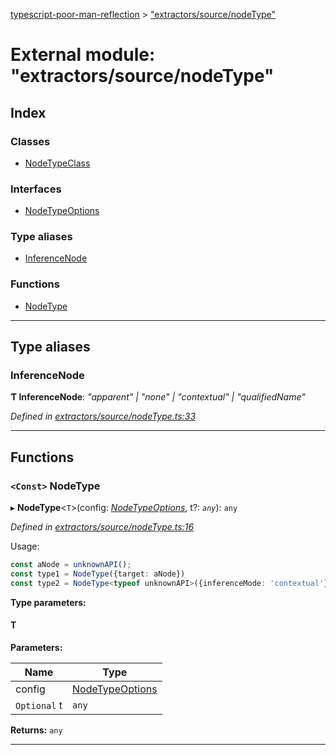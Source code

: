 [typescript-poor-man-reflection](../README.md) > ["extractors/source/nodeType"](../modules/_extractors_source_nodetype_.md)

# External module: "extractors/source/nodeType"

## Index

### Classes

* [NodeTypeClass](../classes/_extractors_source_nodetype_.nodetypeclass.md)

### Interfaces

* [NodeTypeOptions](../interfaces/_extractors_source_nodetype_.nodetypeoptions.md)

### Type aliases

* [InferenceNode](_extractors_source_nodetype_.md#inferencenode)

### Functions

* [NodeType](_extractors_source_nodetype_.md#nodetype)

---

## Type aliases

<a id="inferencenode"></a>

###  InferenceNode

**Ƭ InferenceNode**: *"apparent" \| "none" \| "contextual" \| "qualifiedName"*

*Defined in [extractors/source/nodeType.ts:33](https://github.com/cancerberoSgx/typescript-poor-man-reflection/blob/b7b4f65/src/extractors/source/nodeType.ts#L33)*

___

## Functions

<a id="nodetype"></a>

### `<Const>` NodeType

▸ **NodeType**<`T`>(config: *[NodeTypeOptions](../interfaces/_extractors_source_nodetype_.nodetypeoptions.md)*, t?: *`any`*): `any`

*Defined in [extractors/source/nodeType.ts:16](https://github.com/cancerberoSgx/typescript-poor-man-reflection/blob/b7b4f65/src/extractors/source/nodeType.ts#L16)*

Usage:

```ts
const aNode = unknownAPI();
const type1 = NodeType({target: aNode})
const type2 = NodeType<typeof unknownAPI>({inferenceMode: 'contextual'})
```

**Type parameters:**

#### T 
**Parameters:**

| Name | Type |
| ------ | ------ |
| config | [NodeTypeOptions](../interfaces/_extractors_source_nodetype_.nodetypeoptions.md) |
| `Optional` t | `any` |

**Returns:** `any`

___


